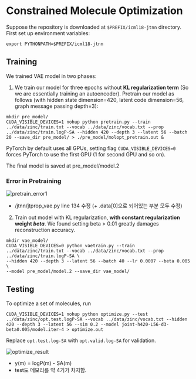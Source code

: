 # Constrained Molecule Optimization
Suppose the repository is downloaded at `$PREFIX/icml18-jtnn` directory. First set up environment variables:
```
export PYTHONPATH=$PREFIX/icml18-jtnn
```

## Training
We trained VAE model in two phases:
1. We train our model for three epochs without **KL regularization term** (So we are essentially training an autoencoder).
Pretrain our model as follows (with hidden state dimension=420, latent code dimension=56, graph message passing depth=3):
```
mkdir pre_model/
CUDA_VISIBLE_DEVICES=1 nohup python pretrain.py --train ../data/zinc/train.txt --vocab ../data/zinc/vocab.txt --prop ../data/zinc/train.logP-SA --hidden 420 --depth 3 --latent 56 --batch 20 --save_dir pre_model/ > ./pre_model/molopt_pretrain.out &

```
PyTorch by default uses all GPUs, setting flag `CUDA_VISIBLE_DEVICES=0` forces PyTorch to use the first GPU (1 for second GPU and so on).

The final model is saved at pre_model/model.2

### Error in Pretraining

![pretrain_error1](./error_img/pretrain_error1.png)

- /jtnn/jtprop_vae.py line 134 수정 (+ .data[0]으로 되어있는 부분 모두 수정)

2. Train out model with KL regularization, **with constant regularization weight $beta$**. 
We found setting beta > 0.01 greatly damages reconstruction accuracy.
```
mkdir vae_model/
CUDA_VISIBLE_DEVICES=0 python vaetrain.py --train ../data/zinc/train.txt --vocab ../data/zinc/vocab.txt --prop ../data/zinc/train.logP-SA \
--hidden 420 --depth 3 --latent 56 --batch 40 --lr 0.0007 --beta 0.005 \
--model pre_model/model.2 --save_dir vae_model/
```

## Testing
To optimize a set of molecules, run
```
CUDA_VISIBLE_DEVICES=1 nohup python optimize.py --test ../data/zinc/opt.test.logP-SA --vocab ../data/zinc/vocab.txt --hidden 420 --depth 3 --latent 56 --sim 0.2 --model joint-h420-L56-d3-beta0.005/model.iter-4 > optimize.out
```
Replace `opt.test.log-SA` with `opt.valid.log-SA` for validation.

![optimize_result](./result_img/optimize_result.png)

- y(m) = logP(m) - SA(m)
- test도 메모리를 약 4기가 차지함.